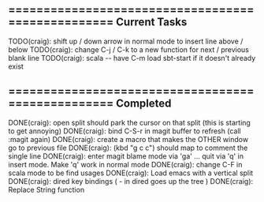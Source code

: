 ==================================================
   Current Tasks
--------------------------------------------------
TODO(craig): shift up / down arrow in normal mode to insert line above / below
TODO(craig): change C-j / C-k to a new function for next / previous blank line
TODO(craig): scala -- have C-m load sbt-start if it doesn't already exist

==================================================
   Completed
--------------------------------------------------
DONE(craig): open split should park the cursor on that split (this is starting to get annoying)
DONE(craig): bind C-S-r in magit buffer to refresh (call :magit again)
DONE(craig): create a macro that makes the OTHER window go to previous file
DONE(craig): (kbd "g c c") should map to comment the single line
DONE(craig): enter magit blame mode via 'ga' ... quit via 'q' in insert mode. Make 'q' work in normal mode
DONE(craig): change C-F in scala mode to be find usages
DONE(craig): Load emacs with a vertical split
DONE(craig): dired key bindings ( - in dired goes up the tree )
DONE(craig): Replace String function

